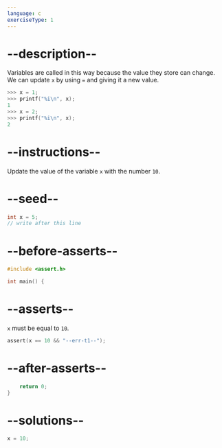 ```yaml
---
language: c
exerciseType: 1
---
```


# --description--

Variables are called in this way because the value they store can change.
We can update `x` by using `=` and giving it a new value.
```c
>>> x = 1;
>>> printf("%i\n", x);
1
>>> x = 2;
>>> printf("%i\n", x);
2
```

# --instructions--

Update the value of the variable `x` with the number `10`.

# --seed--

```c
int x = 5;
// write after this line
```

# --before-asserts--

```c
#include <assert.h>

int main() {
```

# --asserts--

`x` must be equal to `10`.

```c
assert(x == 10 && "--err-t1--");
```

# --after-asserts--

```c
    return 0;
}
```

# --solutions--

```c
x = 10;
```
